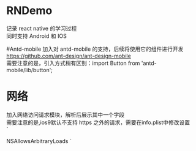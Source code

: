 # RNDemo
记录 react native 的学习过程  
同时支持 Android 和 IOS

#Antd-mobile
加入对 antd-mobile 的支持，后续将使用它的组件进行开发  
https://github.com/ant-design/ant-design-mobile  
需要注意的是，引入方式稍有区别：import Button from 'antd-mobile/lib/button';  

# 网络
加入网络访问请求模块，解析后展示其中一个字段  
需要注意的是,ios9默认不支持 https 之外的请求，需要在info.plist中修改设置  
`<?xml version="1.0" encoding="UTF-8"?>
 <!DOCTYPE plist PUBLIC "-//Apple//DTD PLIST 1.0//EN" "http://www.apple.com/DTDs/PropertyList-1.0.dtd">
 <plist version="1.0">
 <dict>
 	<key>NSAllowsArbitraryLoads</key>
 	<true/>
 </dict>
 </plist>
`


